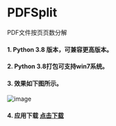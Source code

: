 # PDFSplit
PDF文件按页页数分解
#### 1. Python 3.8 版本，可兼容更高版本。
#### 2. Python 3.8打包可支持win7系统。
#### 3. 效果如下图所示。
![image](https://github.com/Yanxiaohu/PDFSplit/assets/8667523/ede84b25-1654-421b-9427-771c4806cdfc)
#### 4. 应用下载 [点击下载](https://raw.githubusercontent.com/Yanxiaohu/PDFSplit/master/dist/mrYan.exe)
